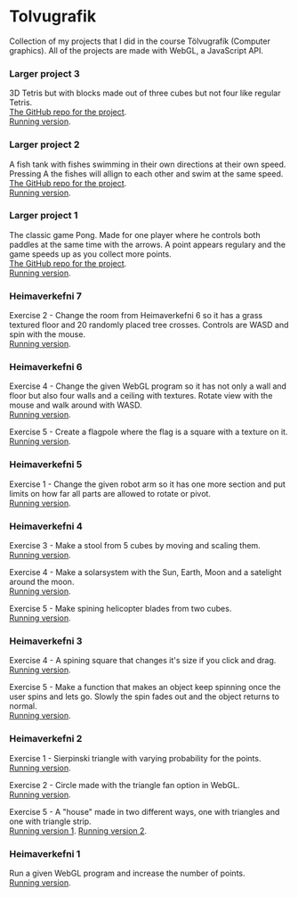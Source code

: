# Tolvugrafik

Collection of my projects that I did in the course Tölvugrafík (Computer graphics). All of the projects are made with WebGL, a JavaScript API.

### Larger project 3

3D Tetris but with blocks made out of three cubes but not four like regular Tetris.  
[The GitHub repo for the project](https://github.com/jonnigs/Tolvugrafik_Verkefni_3).  
[Running version](https://notendur.hi.is/~jgs7/tolvugrafik/Verkefni%203/kubbar.html).

### Larger project 2

A fish tank with fishes swimming in their own directions at their own speed. Pressing A the fishes will allign to each other and swim at the same speed.  
[The GitHub repo for the project](https://github.com/jonnigs/Tolvugrafik_Verkefni_2).  
[Running version](https://notendur.hi.is/~jgs7/tolvugrafik/Verkefni%202/fish.html).

### Larger project 1

The classic game Pong. Made for one player where he controls both paddles at the same time with the arrows. A point appears regulary and the game speeds up as you collect more points.  
[The GitHub repo for the project](https://github.com/jonnigs/Tolvugrafik_Verkefni_1).  
[Running version](https://notendur.hi.is/~jgs7/tolvugrafik/Verkefni%201/v1.html).

### Heimaverkefni 7

Exercise 2 - Change the room from Heimaverkefni 6 so it has a grass textured floor and 20 randomly placed tree crosses. Controls are WASD and spin with the mouse.  
[Running version](https://notendur.hi.is/~jgs7/tolvugrafik/Heimadaemi%207/VeggurGolf.html).

### Heimaverkefni 6

Exercise 4 - Change the given WebGL program so it has not only a wall and floor but also four walls and a ceiling with textures. Rotate view with the mouse and walk around with WASD.  
[Running version](https://notendur.hi.is/~jgs7/tolvugrafik/Heimadaemi%206/VeggurGolf.html).

Exercise 5 - Create a flagpole where the flag is a square with a texture on it.  
[Running version](https://notendur.hi.is/~jgs7/tolvugrafik/Heimadaemi%206/fanastong.html).

### Heimaverkefni 5

Exercise 1 - Change the given robot arm so it has one more section and put limits on how far all parts are allowed to rotate or pivot.  
[Running version](https://notendur.hi.is/~jgs7/tolvugrafik/Heimadaemi%205/robotArmHH.html).

### Heimaverkefni 4

Exercise 3 - Make a stool from 5 cubes by moving and scaling them.  
[Running version](https://notendur.hi.is/~jgs7/tolvugrafik/Heimadaemi%204/daemi3/d3.html).

Exercise 4 - Make a solarsystem with the Sun, Earth, Moon and a satelight around the moon.  
[Running version](https://notendur.hi.is/~jgs7/tolvugrafik/Heimadaemi%204/daemi4/solkerfi.html).

Exercise 5 - Make spining helicopter blades from two cubes.  
[Running version](https://notendur.hi.is/~jgs7/tolvugrafik/Heimadaemi%204/daemi5/d5.html).

### Heimaverkefni 3

Exercise 4 - A spining square that changes it's size if you click and drag.  
[Running version](https://notendur.hi.is/~jgs7/tolvugrafik/Heimadaemi%203/daemi%204/rotatingSquare.html).

Exercise 5 - Make a function that makes an object keep spinning once the user spins and lets go. Slowly the spin fades out and the object returns to normal.  
[Running version](https://notendur.hi.is/~jgs7/tolvugrafik/Heimadaemi%203/daemi%205/hhpyramid.html).

### Heimaverkefni 2

Exercise 1 - Sierpinski triangle with varying probability for the points.  
[Running version](https://notendur.hi.is/~jgs7/tolvugrafik/Heimadaemi%202/daemi1b/gasket1.html).

Exercise 2 - Circle made with the triangle fan option in WebGL.  
[Running version](https://notendur.hi.is/~jgs7/tolvugrafik/Heimadaemi%202/daemi2/circlefan.html).

Exercise 5 - A "house" made in two different ways, one with triangles and one with triangle strip.  
[Running version 1](https://notendur.hi.is/~jgs7/tolvugrafik/Heimadaemi%202/daemi5/d5.html).
[Running version 2](https://notendur.hi.is/~jgs7/tolvugrafik/Heimadaemi%202/daemi5/d5b.html).

### Heimaverkefni 1

Run a given WebGL program and increase the number of points.  
[Running version](https://notendur.hi.is/~jgs7/tolvugrafik/Heimadaemi%201/gasket1.html).
